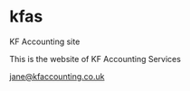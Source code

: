 kfas
====

KF Accounting site

This is the website of KF Accounting Services

jane@kfaccounting.co.uk
